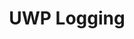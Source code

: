 ---
title: UWP Logging
layout: post
tags:
- UWP
links:
- https://stackoverflow.com/questions/32886613/logger-for-windows-10-uwp-app
- https://github.com/serilog/serilog
- https://docs.microsoft.com/en-us/windows/uwp/monetize/log-custom-events-for-dev-center
- https://github.com/Fody/Anotar
- https://stackoverflow.com/questions/30543689/how-to-use-serilog-with-unity
---